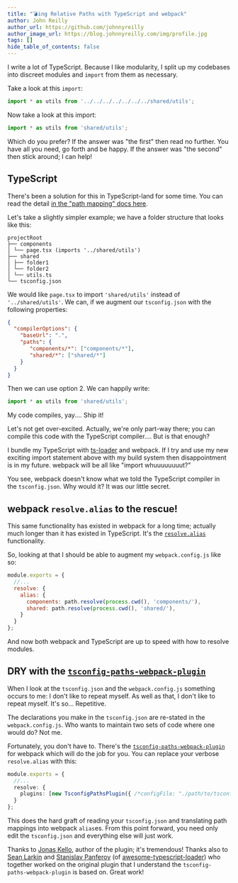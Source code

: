 ```yaml
---
title: "💣ing Relative Paths with TypeScript and webpack"
author: John Reilly
author_url: https://github.com/johnnyreilly
author_image_url: https://blog.johnnyreilly.com/img/profile.jpg
tags: []
hide_table_of_contents: false
---
```

I write a lot of TypeScript. Because I like modularity, I split up my codebases into discreet modules and `import` from them as necessary.

 Take a look at this `import`:

```ts
import * as utils from '../../../../../../../shared/utils';
```

Now take a look at this import:

```ts
import * as utils from 'shared/utils';
```

Which do you prefer? If the answer was "the first" then read no further. You have all you need, go forth and be happy. If the answer was "the second" then stick around; I can help!

## TypeScript

There's been a solution for this in TypeScript-land for some time. You can read the detail [in the "path mapping" docs here](<https://www.typescriptlang.org/docs/handbook/module-resolution.html#path-mapping>).

Let's take a slightly simpler example; we have a folder structure that looks like this:

```console
projectRoot 
├── components 
│ └── page.tsx (imports '../shared/utils') 
├── shared 
│ ├── folder1 
│ └── folder2 
│ └── utils.ts 
└── tsconfig.json
```

We would like `page.tsx` to import `'shared/utils'` instead of `'../shared/utils'`. We can, if we augment our `tsconfig.json` with the following properties:

```json
{ 
  "compilerOptions": { 
    "baseUrl": ".", 
    "paths": { 
       "components/*": ["components/*"],
       "shared/*": ["shared/*"]
    }
  }
}
```

Then we can use option 2. We can happily write:

```ts
import * as utils from 'shared/utils';
```

My code compiles, yay.... Ship it!

Let's not get over-excited. Actually, we're only part-way there; you can compile this code with the TypeScript compiler.... But is that enough?

I bundle my TypeScript with [ts-loader](<https://github.com/TypeStrong/ts-loader>) and webpack. If I try and use my new exciting import statement above with my build system then disappointment is in my future. webpack will be all like "import whuuuuuuuut?"

You see, webpack doesn't know what we told the TypeScript compiler in the `tsconfig.json`. Why would it? It was our little secret.

## webpack `resolve.alias` to the rescue!

This same functionality has existed in webpack for a long time; actually much longer than it has existed in TypeScript. It's the [`resolve.alias`](<https://webpack.js.org/configuration/resolve/#resolve-alias>) functionality.

So, looking at that I should be able to augment my `webpack.config.js` like so:

```js
module.exports = {
  //...
  resolve: {
    alias: {
      components: path.resolve(process.cwd(), 'components/'),
      shared: path.resolve(process.cwd(), 'shared/'),
    }
  }
};
```

And now both webpack and TypeScript are up to speed with how to resolve modules.

## DRY with the [`tsconfig-paths-webpack-plugin`](<https://github.com/dividab/tsconfig-paths-webpack-plugin>)

When I look at the `tsconfig.json` and the `webpack.config.js` something occurs to me: I don't like to repeat myself. As well as that, I don't like to repeat myself. It's so... Repetitive.

The declarations you make in the `tsconfig.json` are re-stated in the `webpack.config.js`. Who wants to maintain two sets of code where one would do? Not me.

Fortunately, you don't have to. There's the [`tsconfig-paths-webpack-plugin`](<https://github.com/dividab/tsconfig-paths-webpack-plugin>) for webpack which will do the job for you. You can replace your verbose `resolve.alias` with this:

```ts
module.exports = {
  //...
  resolve: {
    plugins: [new TsconfigPathsPlugin({ /*configFile: "./path/to/tsconfig.json" */ })]
  }
};
```

This does the hard graft of reading your `tsconfig.json` and translating path mappings into webpack `alias`es. From this point forward, you need only edit the `tsconfig.json` and everything else will just work.

Thanks to [Jonas Kello](<https://github.com/jonaskello>), author of the plugin; it's tremendous! Thanks also to [Sean Larkin](<https://twitter.com/TheLarkInn>) and [Stanislav Panferov](<https://github.com/s-panferov>) (of [awesome-typescript-loader](<https://github.com/s-panferov/awesome-typescript-loader>)) who together worked on the original plugin that I understand the `tsconfig-paths-webpack-plugin` is based on. Great work!


